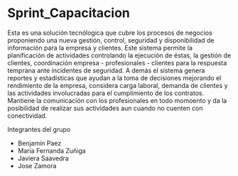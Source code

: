 # Sprint_Capacitacion

Esta es una solución tecnólogica que cubre los procesos de negocios proponiendo una nueva gestión, control, seguridad y disponibilidad de información para la empresa y clientes.
Este sistema permite la planificación de actividades controlando la ejecución de éstas, la gestión de clientes, coordinación empresa - profesionales - clientes para la respuesta temprana ante incidentes de seguridad. A demás el sistema genera reportes y estadísticas que ayudan a la toma de decisiones mejorando el rendimiento de la empresa, considera carga laboral, demanda de clientes y las actividades involucradas para el cumplimiento de los contratos. Mantiene la comunicación con los profesionales en todo momoento y da la posibilidad de realizar sus actividades aun cuando no cuenten con conectividad.

Integrantes del grupo
  - Benjamin Paez
  - Maria Fernanda Zuñiga
  - Javiera Saavedra
  - Jose Zamora
 
